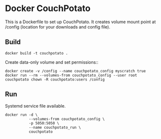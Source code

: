 # Docker CouchPotato

This is a Dockerfile to set up CouchPotato. It creates volume mount point at
/config (location for your downloads and config file).

## Build

    docker build -t couchpotato .

Create data-only volume and set permissions::

    docker create -v /config --name couchpotato_config myscratch true
    docker run --rm --volumes-from couchpotato_config --user root couchpotato chown -R couchpotato:users /config

## Run

Systemd service file available.

    docker run -d \
               --volumes-from couchpotato_config \
               -p 5050:5050 \
               --name couchpotato_run \
               couchpotato
